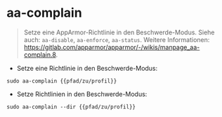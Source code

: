# aa-complain

> Setze eine AppArmor-Richtlinie in den Beschwerde-Modus.
> Siehe auch: `aa-disable`, `aa-enforce`, `aa-status`.
> Weitere Informationen: <https://gitlab.com/apparmor/apparmor/-/wikis/manpage_aa-complain.8>.

- Setze eine Richtlinie in den Beschwerde-Modus:

`sudo aa-complain {{pfad/zu/profil}}`

- Setze Richtlinien in den Beschwerde-Modus:

`sudo aa-complain --dir {{pfad/zu/profil}}`
